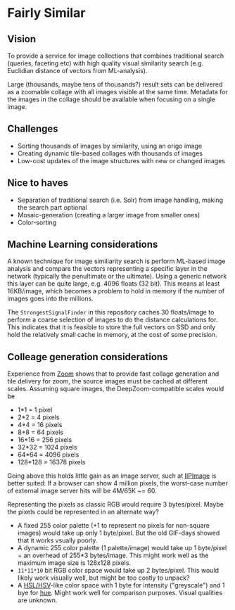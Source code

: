 # Fairly Similar

## Vision

To provide a service for image collections that combines traditional search (queries, faceting etc)
with high quality visual similarity search (e.g. Euclidian distance of vectors from ML-analysis).

Large (thousands, maybe tens of thousands?) result sets can be delivered as a zoomable collage with
all images visible at the same time. Metadata for the images in the collage should be available when
focusing on a single image.

## Challenges

 * Sorting thousands of images by similarity, using an origo image
 * Creating dynamic tile-based collages with thousands of images
 * Low-cost updates of the image structures with new or changed images

## Nice to haves

 * Separation of traditional search (i.e. Solr) from image handling, making the search part optional
 * Mosaic-generation (creating a larger image from smaller ones)
 * Color-sorting

## Machine Learning considerations

A known technique for image similiarity search is perform ML-based image analysis and compare the
vectors representing a specific layer in the network (typically the penultimate or the ultimate).
Using a generic network this layer can be quite large, e.g. 4096 floats (32 bit). This means at
least 16KB/image, which becomes a problem to hold in memory if the number of images goes into the
millions.

The `StrongestSignalFinder` in this repository caches 30 floats/image to perform a coarse
selection of images to do the distance calculations for. This indicates that it is feasible to
store the full vectors on SSD and only hold the relatively small cache in memory, at the cost of
some precision.

## Colleage generation considerations

Experience from [Zoom](http://labs.statsbiblioteket.dk/zoom/) shows that to provide fast collage
generation and tile delivery for zoom, the source images must be cached at different scales.
Assuming square images, the DeepZoom-compatible scales would be

 * 1*1 = 1 pixel
 * 2*2 = 4 pixels
 * 4*4 = 16 pixels
 * 8*8 = 64 pixels
 * 16*16 = 256 pixels
 * 32*32 = 1024 pixels
 * 64*64 = 4096 pixels
 * 128*128 = 16378 pixels

Going above this holds little gain as an image server, such at [IIPImage](https://iipimage.sourceforge.io/)
is better suited: If a browser can show 4 million pixels, the worst-case number of external image server
hits will be 4M/65K ~= 60.


Representing the pixels as classic RGB would require 3 bytes/pixel. Maybe the pixels could be represented
in an alternate way?

 * A fixed 255 color palette (+1 to represent no pixels for non-square images) would take up only 1 byte/pixel. But the old GIF-days showed that it works vsually poorly.
 * A dynamic 255 color palette (1 palette/image) would take up 1 byte/pixel + an overhead of 255*3 bytes/image. This might work well as the maximum image size is 128x128 pixels.
 * `11*11*10` bit RGB color space would take up 2 bytes/pixel. This would likely work visually well, but might be too costly to unpack?
 *  A [HSL/HSV](https://en.wikipedia.org/wiki/HSL_and_HSV)-like color space with 1 byte for intensity ("greyscale") and 1 bye for [hue](https://en.wikipedia.org/wiki/Hue). Might work well for comparison purposes. Visual qualities are unknown.

